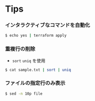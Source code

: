# Tips

### インタラクティブなコマンドを自動化

```bash
$ echo yes | terraform apply
```

### 重複行の削除

- `sort` `uniq` を使用

```bash
$ cat sample.txt | sort | uniq
```

### ファイルの指定行のみ表示

```bash
$ sed -n 10p file
```
